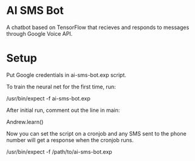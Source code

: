# AI SMS Bot

A chatbot based on TensorFlow that recieves and responds to messages through Google Voice API.


# Setup

Put Google credentials in ai-sms-bot.exp script.

To train the neural net for the first time, run:

/usr/bin/expect -f ai-sms-bot.exp

After initial run, comment out the line in main:

Andrew.learn()

Now you can set the script on a cronjob and any SMS sent to the phone number will get a response when the cronjob runs.

/usr/bin/expect -f /path/to/ai-sms-bot.exp
